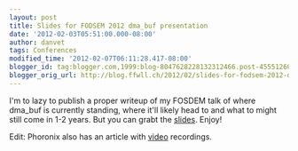 ```yaml
---
layout: post
title: Slides for FODSEM 2012 dma_buf presentation
date: '2012-02-03T05:51:00.000-08:00'
author: danvet
tags: Conferences
modified_time: '2012-02-07T06:11:28.417-08:00'
blogger_id: tag:blogger.com,1999:blog-8047628228132312466.post-455512600608655117
blogger_orig_url: http://blog.ffwll.ch/2012/02/slides-for-fodsem-2012-dmabuf.html
---
```


I'm to lazy to publish a proper writeup of my FOSDEM talk of where dma_buf is
currently standing, where it'll likely head to and what to might still come in
1-2 years. But you can grabt the <a
href="/slides/fosdem2012-dma_buf.odp">slides</a>.
Enjoy!

Edit: Phoronix also has an article with <a
href="http://www.phoronix.com/scan.php?page=news_item&px=MTA1NDE">video</a>
recordings.
